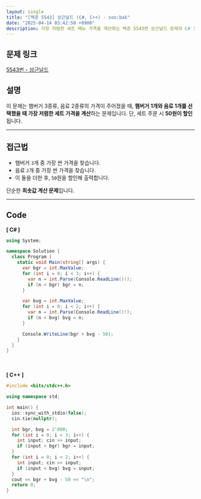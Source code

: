 ```yaml
---
layout: single
title: "[백준 5543] 상근날드 (C#, C++) - soo:bak"
date: "2025-04-14 03:42:50 +0900"
description: 가장 저렴한 세트 메뉴 가격을 계산하는 백준 5543번 상근날드 문제의 C# 및 C++ 풀이와 해설
---
```


## 문제 링크
[5543번 - 상근날드](https://www.acmicpc.net/problem/5543)

## 설명
이 문제는 햄버거 3종류, 음료 2종류의 가격이 주어졌을 때,
**햄버거 1개와 음료 1개를 선택했을 때 가장 저렴한 세트 가격을 계산**하는 문제입니다.
단, 세트 주문 시 **50원이 할인**됩니다.

---

## 접근법
- 햄버거 `3`개 중 가장 싼 가격을 찾습니다.
- 음료 `2`개 중 가장 싼 가격을 찾습니다.
- 이 둘을 더한 후, `50`원을 할인해 출력합니다.

단순한 **최솟값 계산 문제**입니다.

---

## Code
<b>[ C# ] </b>
<br>

```csharp
using System;

namespace Solution {
  class Program {
    static void Main(string[] args) {
      var bgr = int.MaxValue;
      for (int i = 0; i < 3; i++) {
        var n = int.Parse(Console.ReadLine()!);
        if (n < bgr) bgr = n;
      }

      var bvg = int.MaxValue;
      for (int i = 0; i < 2; i++) {
        var n = int.Parse(Console.ReadLine()!);
        if (n < bvg) bvg = n;
      }

      Console.WriteLine(bgr + bvg - 50);
    }
  }
}
```

<br><br>
<b>[ C++ ] </b>
<br>

```cpp
#include <bits/stdc++.h>

using namespace std;

int main() {
  ios::sync_with_stdio(false);
  cin.tie(nullptr);

  int bgr, bvg = 2'000;
  for (int i = 0; i < 3; i++) {
    int input; cin >> input;
    if (input < bgr) bgr = input;
  }
  for (int i = 0; i < 2; i++) {
    int input; cin >> input;
    if (input < bvg) bvg = input;
  }
  cout << bgr + bvg - 50 << "\n";
  return 0;
}
```

